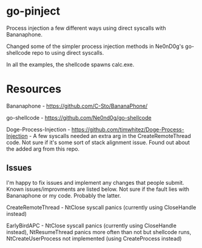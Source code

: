 # go-pinject
Process injection a few different ways using direct syscalls with Bananaphone. 

Changed some of the simpler process injection methods in Ne0nD0g's go-shellcode repo to using direct syscalls.

In all the examples, the shellcode spawns calc.exe.

# Resources 

Bananaphone - https://github.com/C-Sto/BananaPhone/

go-shellcode - https://github.com/Ne0nd0g/go-shellcode

Doge-Process-Injection - https://github.com/timwhitez/Doge-Process-Injection - A few syscalls needed an extra arg in the CreateRemoteThread code. Not sure if it's some sort of stack alignment issue. Found out about the added arg from this repo.

## Issues

I'm happy to fix issues and implement any changes that people submit. Known issues/improvments are listed below. Not sure if the fault lies with Bananaphone or my code. Probably the latter.

CreateRemoteThread - NtClose syscall panics (currently using CloseHandle instead)

EarlyBirdAPC - NtClose syscall panics (currently using CloseHandle instead), NtResumeThread panics more often than not but shellcode runs, NtCreateUserProcess not implemented (using CreateProcess instead)

